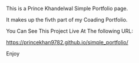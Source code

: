 This is a Prince Khandelwal Simple Portfolio  page.

It makes up the fivth part of my Coading Portfolio.

You Can See This Project Live At The following URL:

https://princekhan9782.github.io/simple_portfolio/

Enjoy